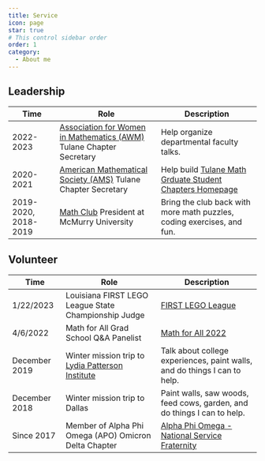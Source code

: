 ```yaml
---
title: Service
icon: page
star: true
# This control sidebar order
order: 1
category:
  - About me
---
```


<!-- more -->

## Leadership
Time | Role | Description
---|---|---
2022-2023 | [Association for Women in Mathematics (AWM)](https://awm-math.org/) Tulane Chapter Secretary | Help organize departmental faculty talks.
2020-2021 | [American Mathematical Society (AMS)](http://www.ams.org/home/page) Tulane Chapter Secretary  | Help build [Tulane Math Grduate Student Chapters Homepage](https://sites.google.com/view/tulanemath/home)
2019-2020, 2018-2019| [Math Club](https://mcm.edu/club/math-club/) President at McMurry University | Bring the club back with more math puzzles, coding exercises, and fun.


## Volunteer
Time | Role | Description
---|---|---
1/22/2023 | Louisiana FIRST LEGO League State Championship Judge | [FIRST LEGO League](https://www.firstlegoleague.org/)
4/6/2022 | Math for All Grad School Q&A Panelist | [Math for All 2022](https://sites.google.com/view/mathforallnola/past-editions/math-for-all-2022)
December 2019 | Winter mission trip to [Lydia Patterson Institute](https://lpi-elpaso.org/) | Talk about college experiences, paint walls, and do things I can to help.
December 2018 | Winter mission trip to Dallas | Paint walls, saw woods, feed cows, garden, and do things I can to help.
Since 2017 | Member of Alpha Phi Omega (APO) Omicron Delta Chapter | [Alpha Phi Omega - National Service Fraternity ](https://apo.org/) 


